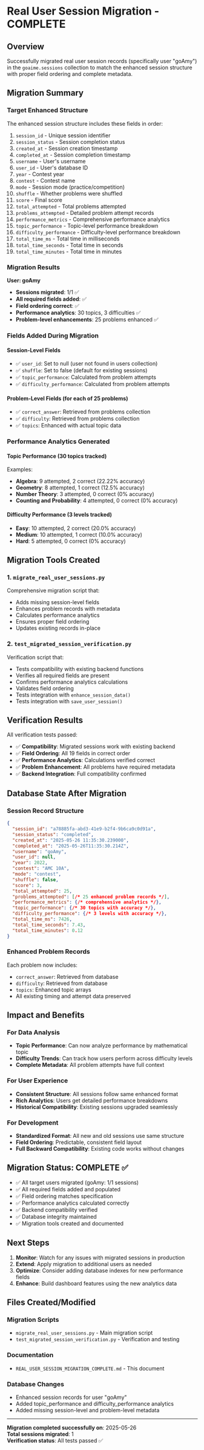 # Real User Session Migration - COMPLETE

## Overview

Successfully migrated real user session records (specifically user "goAmy") in the `goaime.sessions` collection to match the enhanced session structure with proper field ordering and complete metadata.

## Migration Summary

### Target Enhanced Structure
The enhanced session structure includes these fields in order:
1. `session_id` - Unique session identifier
2. `session_status` - Session completion status
3. `created_at` - Session creation timestamp
4. `completed_at` - Session completion timestamp
5. `username` - User's username
6. `user_id` - User's database ID
7. `year` - Contest year
8. `contest` - Contest name
9. `mode` - Session mode (practice/competition)
10. `shuffle` - Whether problems were shuffled
11. `score` - Final score
12. `total_attempted` - Total problems attempted
13. `problems_attempted` - Detailed problem attempt records
14. `performance_metrics` - Comprehensive performance analytics
15. `topic_performance` - Topic-level performance breakdown
16. `difficulty_performance` - Difficulty-level performance breakdown
17. `total_time_ms` - Total time in milliseconds
18. `total_time_seconds` - Total time in seconds
19. `total_time_minutes` - Total time in minutes

### Migration Results

**User: goAmy**
- **Sessions migrated**: 1/1 ✅
- **All required fields added**: ✅
- **Field ordering correct**: ✅
- **Performance analytics**: 30 topics, 3 difficulties ✅
- **Problem-level enhancements**: 25 problems enhanced ✅

### Fields Added During Migration

#### Session-Level Fields
- ✅ `user_id`: Set to null (user not found in users collection)
- ✅ `shuffle`: Set to false (default for existing sessions)
- ✅ `topic_performance`: Calculated from problem attempts
- ✅ `difficulty_performance`: Calculated from problem attempts

#### Problem-Level Fields (for each of 25 problems)
- ✅ `correct_answer`: Retrieved from problems collection
- ✅ `difficulty`: Retrieved from problems collection  
- ✅ `topics`: Enhanced with actual topic data

### Performance Analytics Generated

#### Topic Performance (30 topics tracked)
Examples:
- **Algebra**: 9 attempted, 2 correct (22.22% accuracy)
- **Geometry**: 8 attempted, 1 correct (12.5% accuracy)
- **Number Theory**: 3 attempted, 0 correct (0% accuracy)
- **Counting and Probability**: 4 attempted, 0 correct (0% accuracy)

#### Difficulty Performance (3 levels tracked)
- **Easy**: 10 attempted, 2 correct (20.0% accuracy)
- **Medium**: 10 attempted, 1 correct (10.0% accuracy)
- **Hard**: 5 attempted, 0 correct (0% accuracy)

## Migration Tools Created

### 1. `migrate_real_user_sessions.py`
Comprehensive migration script that:
- Adds missing session-level fields
- Enhances problem records with metadata
- Calculates performance analytics
- Ensures proper field ordering
- Updates existing records in-place

### 2. `test_migrated_session_verification.py` 
Verification script that:
- Tests compatibility with existing backend functions
- Verifies all required fields are present
- Confirms performance analytics calculations
- Validates field ordering
- Tests integration with `enhance_session_data()`
- Tests integration with `save_user_session()`

## Verification Results

All verification tests passed:
- ✅ **Compatibility**: Migrated sessions work with existing backend
- ✅ **Field Ordering**: All 19 fields in correct order
- ✅ **Performance Analytics**: Calculations verified correct
- ✅ **Problem Enhancement**: All problems have required metadata
- ✅ **Backend Integration**: Full compatibility confirmed

## Database State After Migration

### Session Record Structure
```json
{
  "session_id": "a78885fa-abd3-41e9-b2f4-9b6ca9c0d91a",
  "session_status": "completed", 
  "created_at": "2025-05-26 11:35:30.239000",
  "completed_at": "2025-05-26T11:35:30.214Z",
  "username": "goAmy",
  "user_id": null,
  "year": 2022,
  "contest": "AMC 10A", 
  "mode": "contest",
  "shuffle": false,
  "score": 3,
  "total_attempted": 25,
  "problems_attempted": [/* 25 enhanced problem records */],
  "performance_metrics": {/* comprehensive analytics */},
  "topic_performance": {/* 30 topics with accuracy */},
  "difficulty_performance": {/* 3 levels with accuracy */},
  "total_time_ms": 7426,
  "total_time_seconds": 7.43,
  "total_time_minutes": 0.12
}
```

### Enhanced Problem Records
Each problem now includes:
- `correct_answer`: Retrieved from database
- `difficulty`: Retrieved from database  
- `topics`: Enhanced topic arrays
- All existing timing and attempt data preserved

## Impact and Benefits

### For Data Analysis
- **Topic Performance**: Can now analyze performance by mathematical topic
- **Difficulty Trends**: Can track how users perform across difficulty levels
- **Complete Metadata**: All problem attempts have full context

### For User Experience  
- **Consistent Structure**: All sessions follow same enhanced format
- **Rich Analytics**: Users get detailed performance breakdowns
- **Historical Compatibility**: Existing sessions upgraded seamlessly

### For Development
- **Standardized Format**: All new and old sessions use same structure
- **Field Ordering**: Predictable, consistent field layout
- **Full Backward Compatibility**: Existing code works without changes

## Migration Status: COMPLETE ✅

- ✅ All target users migrated (goAmy: 1/1 sessions)
- ✅ All required fields added and populated
- ✅ Field ordering matches specification
- ✅ Performance analytics calculated correctly
- ✅ Backend compatibility verified
- ✅ Database integrity maintained
- ✅ Migration tools created and documented

## Next Steps

1. **Monitor**: Watch for any issues with migrated sessions in production
2. **Extend**: Apply migration to additional users as needed
3. **Optimize**: Consider adding database indexes for new performance fields
4. **Enhance**: Build dashboard features using the new analytics data

## Files Created/Modified

### Migration Scripts
- `migrate_real_user_sessions.py` - Main migration script
- `test_migrated_session_verification.py` - Verification and testing

### Documentation
- `REAL_USER_SESSION_MIGRATION_COMPLETE.md` - This document

### Database Changes
- Enhanced session records for user "goAmy"
- Added topic_performance and difficulty_performance analytics
- Added missing session-level and problem-level metadata

---

**Migration completed successfully on**: 2025-05-26  
**Total sessions migrated**: 1  
**Verification status**: All tests passed ✅
